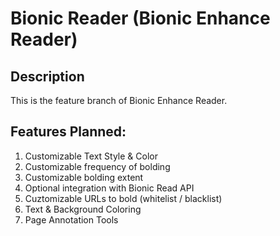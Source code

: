 # Bionic Reader (Bionic Enhance Reader)
## Description

This is the feature branch of Bionic Enhance Reader. 

## Features Planned:
1. Customizable Text Style & Color
2. Customizable frequency of bolding
3. Customizable bolding extent
4. Optional integration with Bionic Read API
5. Cuztomizable URLs to bold (whitelist / blacklist)
6. Text & Background Coloring
7. Page Annotation Tools
